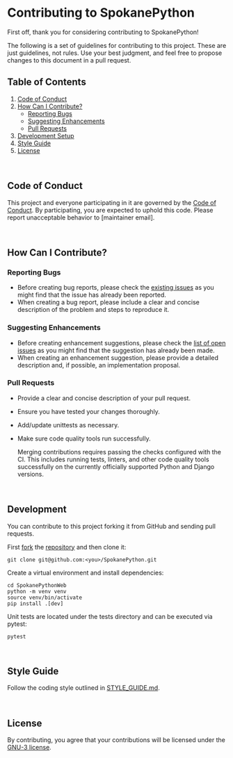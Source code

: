 # Contributing to SpokanePython

First off, thank you for considering contributing to SpokanePython!

The following is a set of guidelines for contributing to this project. These are just guidelines, not rules. Use your best judgment, and feel free to propose changes to this document in a pull request.

## Table of Contents

1. [Code of Conduct](#code-of-conduct)
2. [How Can I Contribute?](#how-can-i-contribute)
    - [Reporting Bugs](#reporting-bugs)
    - [Suggesting Enhancements](#suggesting-enhancements)
    - [Pull Requests](#pull-requests)
3. [Development Setup](#development-setup)
4. [Style Guide](#style-guide)
5. [License](#license)

<br/>

## Code of Conduct

This project and everyone participating in it are governed by the [Code of Conduct](CODE_OF_CONDUCT.md). By participating, you are expected to uphold this code. Please report unacceptable behavior to [maintainer email].

<br/>

## How Can I Contribute?

### Reporting Bugs

- Before creating bug reports, please check the [existing issues](https://github.com/SpokaneTech/SpokaneTechWeb/issues) as you might find that the issue has already been reported.
- When creating a bug report, please include a clear and concise description of the problem and steps to reproduce it.

### Suggesting Enhancements

- Before creating enhancement suggestions, please check the [list of open issues](https://github.com/SpokaneTech/SpokaneTechWeb/issues) as you might find that the suggestion has already been made.
- When creating an enhancement suggestion, please provide a detailed description and, if possible, an implementation proposal.

### Pull Requests

- Provide a clear and concise description of your pull request.
- Ensure you have tested your changes thoroughly.
- Add/update unittests as necessary.
- Make sure code quality tools run successfully. 

    Merging contributions requires passing the checks configured with the CI. This includes running tests, linters, and other code quality tools successfully on the currently officially supported Python and Django versions.

<br/>

## Development

You can contribute to this project forking it from GitHub and sending pull requests.

First [fork](https://help.github.com/en/articles/fork-a-repo) the
[repository](https://github.com/SpokaneTech/SpokaneTechWeb) and then clone it:

```shell
git clone git@github.com:<you>/SpokanePython.git
```

Create a virtual environment and install dependencies:

```shell
cd SpokanePythonWeb
python -m venv venv
source venv/bin/activate
pip install .[dev]
```

Unit tests are located under the tests directory and can be executed via pytest:

```shell
pytest
```


<br/>

## Style Guide

Follow the coding style outlined in [STYLE_GUIDE.md](STYLE_GUIDE.md).

<br/>

## License

By contributing, you agree that your contributions will be licensed under the [GNU-3 license](../LICENSE).
